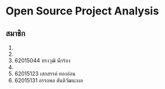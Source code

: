 # Open Source Project Analysis

## สมาชิก
1. 
2. 
3. 62015044 ทรงวุฒิ นักร้อง
4.
5. 62015123 เสกสรรค์ ทองอ่อน
6. 62015131 อรรถพล ตันติวัฒนะผล
